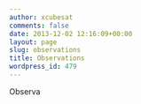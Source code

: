 ```yaml
---
author: xcubesat
comments: false
date: 2013-12-02 12:16:09+00:00
layout: page
slug: observations
title: Observations
wordpress_id: 479
---
```


Observa
